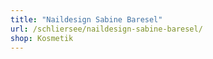 ```yaml
---
title: "Naildesign Sabine Baresel"
url: /schliersee/naildesign-sabine-baresel/
shop: Kosmetik
---
```

